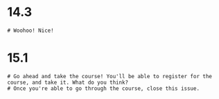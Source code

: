 
  # 14.3
    # Woohoo! Nice! 


  # 15.1
    # Go ahead and take the course! You'll be able to register for the course, and take it. What do you think?
    # Once you're able to go through the course, close this issue.